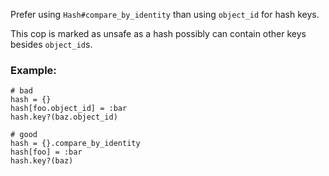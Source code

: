 Prefer using `Hash#compare_by_identity` than using `object_id` for hash keys.

This cop is marked as unsafe as a hash possibly can contain other keys
besides `object_id`s.

### Example:
    # bad
    hash = {}
    hash[foo.object_id] = :bar
    hash.key?(baz.object_id)

    # good
    hash = {}.compare_by_identity
    hash[foo] = :bar
    hash.key?(baz)
